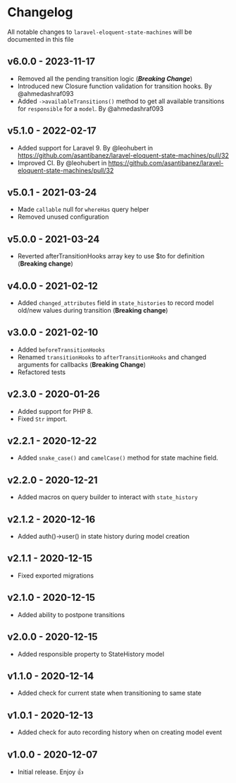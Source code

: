 # Changelog

All notable changes to `laravel-eloquent-state-machines` will be documented in this file
## v6.0.0 - 2023-11-17
- Removed all the pending transition logic (***Breaking Change***)
- Introduced new Closure function validation for transition hooks. By @ahmedashraf093
- Added `->availableTransitions()` method to get all available transitions for `responsible` for a `model`. By @ahmedashraf093

## v5.1.0 - 2022-02-17

- Added support for Laravel 9. By @leohubert in https://github.com/asantibanez/laravel-eloquent-state-machines/pull/32
- Improved CI. By @leohubert in https://github.com/asantibanez/laravel-eloquent-state-machines/pull/32

## v5.0.1 - 2021-03-24

- Made `callable` null for `whereHas` query helper
- Removed unused configuration

## v5.0.0 - 2021-03-24

- Reverted afterTransitionHooks array key to use $to for definition (**Breaking change**)
  
## v4.0.0 - 2021-02-12

- Added `changed_attributes` field in `state_histories` to record model old/new 
  values during transition (**Breaking change**)

## v3.0.0 - 2021-02-10

- Added `beforeTransitionHooks`
- Renamed `transitionHooks` to `afterTransitionHooks` and changed arguments for callbacks (**Breaking Change**)
- Refactored tests

## v2.3.0 - 2020-01-26

- Added support for PHP 8.
- Fixed `Str` import.

## v2.2.1 - 2020-12-22

- Added `snake_case()` and `camelCase()` method for state machine field.

## v2.2.0 - 2020-12-21

- Added macros on query builder to interact with `state_history`

## v2.1.2 - 2020-12-16

- Added auth()->user() in state history during model creation 

## v2.1.1 - 2020-12-15

- Fixed exported migrations

## v2.1.0 - 2020-12-15

- Added ability to postpone transitions

## v2.0.0 - 2020-12-15

- Added responsible property to StateHistory model

## v1.1.0 - 2020-12-14

- Added check for current state when transitioning to same state

## v1.0.1 - 2020-12-13

- Added check for auto recording history when on creating model event

## v1.0.0 - 2020-12-07

- Initial release. Enjoy 👍
